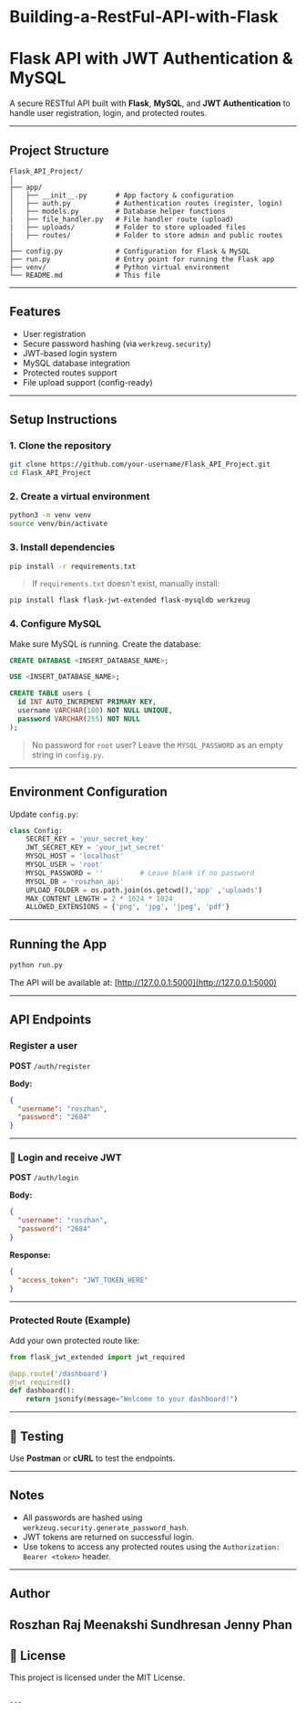 # Building-a-RestFul-API-with-Flask
# Flask API with JWT Authentication & MySQL

A secure RESTful API built with **Flask**, **MySQL**, and **JWT Authentication** to handle user registration, login, and protected routes.

---

## Project Structure

```
Flask_API_Project/
│
├── app/
│   ├── __init__.py       # App factory & configuration
│   ├── auth.py           # Authentication routes (register, login)
│   ├── models.py         # Database helper functions
|   ├── file_handler.py   # File handler route (upload)
|   ├── uploads/          # Folder to store uploaded files
|   ├── routes/           # Folder to store admin and public routes
│
├── config.py             # Configuration for Flask & MySQL
├── run.py                # Entry point for running the Flask app
├── venv/                 # Python virtual environment
└── README.md             # This file
```

---

## Features

- User registration
- Secure password hashing (via `werkzeug.security`)
- JWT-based login system
- MySQL database integration
- Protected routes support
- File upload support (config-ready)

---

## Setup Instructions

### 1. Clone the repository
```bash
git clone https://github.com/your-username/Flask_API_Project.git
cd Flask_API_Project
```

### 2. Create a virtual environment
```bash
python3 -m venv venv
source venv/bin/activate
```

### 3. Install dependencies
```bash
pip install -r requirements.txt
```

> If `requirements.txt` doesn't exist, manually install:
```bash
pip install flask flask-jwt-extended flask-mysqldb werkzeug
```

### 4. Configure MySQL

Make sure MySQL is running. Create the database:

```sql
CREATE DATABASE <INSERT_DATABASE_NAME>;

USE <INSERT_DATABASE_NAME>;

CREATE TABLE users (
  id INT AUTO_INCREMENT PRIMARY KEY,
  username VARCHAR(100) NOT NULL UNIQUE,
  password VARCHAR(255) NOT NULL
);
```

> No password for `root` user? Leave the `MYSQL_PASSWORD` as an empty string in `config.py`.

---

## Environment Configuration

Update `config.py`:

```python
class Config:
    SECRET_KEY = 'your_secret_key'
    JWT_SECRET_KEY = 'your_jwt_secret'
    MYSQL_HOST = 'localhost'
    MYSQL_USER = 'root'
    MYSQL_PASSWORD = ''         # Leave blank if no password
    MYSQL_DB = 'roszhan_api'
    UPLOAD_FOLDER = os.path.join(os.getcwd(),'app' ,'uploads')
    MAX_CONTENT_LENGTH = 2 * 1024 * 1024
    ALLOWED_EXTENSIONS = {'png', 'jpg', 'jpeg', 'pdf'}
```

---

## Running the App

```bash
python run.py
```

The API will be available at: [http://127.0.0.1:5000](http://127.0.0.1:5000)

---

## API Endpoints

### Register a user
**POST** `/auth/register`

**Body:**
```json
{
  "username": "roszhan",
  "password": "2684"
}
```

---

### 🔹 Login and receive JWT
**POST** `/auth/login`

**Body:**
```json
{
  "username": "roszhan",
  "password": "2684"
}
```

**Response:**
```json
{
  "access_token": "JWT_TOKEN_HERE"
}
```

---

### Protected Route (Example)
Add your own protected route like:

```python
from flask_jwt_extended import jwt_required

@app.route('/dashboard')
@jwt_required()
def dashboard():
    return jsonify(message="Welcome to your dashboard!")
```

---

## 🧪 Testing

Use **Postman** or **cURL** to test the endpoints.

---

## Notes

- All passwords are hashed using `werkzeug.security.generate_password_hash`.
- JWT tokens are returned on successful login.
- Use tokens to access any protected routes using the `Authorization: Bearer <token>` header.

---

## Author

**Roszhan Raj Meenakshi Sundhresan**
**Jenny Phan**
---

## 🏁 License

This project is licensed under the MIT License.
```

---

